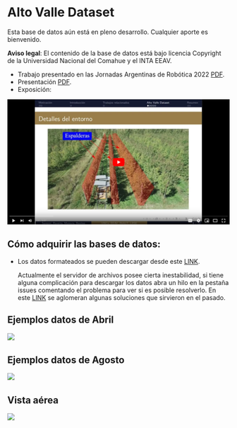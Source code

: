 # Alto Valle Dataset
Esta base de datos aún está en pleno desarrollo. Cualquier aporte es bienvenido.

**Aviso legal**: El contenido de la base de datos está bajo licencia Copyright de la Universidad Nacional del Comahue y el INTA EEAV.
 - Trabajo presentado en las Jornadas Argentinas de Robótica 2022 [PDF](https://github.com/Seba-san/AltoValleDataset/blob/main/AVD_v0.pdf).
 - Presentación [PDF](https://github.com/Seba-san/AltoValleDataset/blob/main/presentacion.pdf).
 - Exposición:

[![](https://github.com/Seba-san/AltoValleDataset/blob/main/gifs/fake_video.png)](https://youtu.be/qrSIFyLzFrQ)

## Cómo adquirir las bases de datos:
 - Los datos formateados se pueden descargar desde este [LINK](http://190.124.230.117/AVD/).
   
   Actualmente el servidor de archivos posee cierta inestabilidad, si tiene alguna complicación para descargar los datos abra un hilo en la pestaña issues comentando el problema para ver si es posible resolverlo. En este [LINK](https://github.com/Seba-san/AltoValleDataset/blob/main/descarga.md) se aglomeran algunas soluciones que sirvieron en el pasado.

## Ejemplos datos de Abril

![](https://github.com/Seba-san/AltoValleDataset/blob/main/gifs/abril.gif)

## Ejemplos datos de Agosto

![](https://github.com/Seba-san/AltoValleDataset/blob/main/gifs/agosto.gif)

## Vista aérea

![](https://github.com/Seba-san/AltoValleDataset/blob/main/gifs/aereo.gif)

